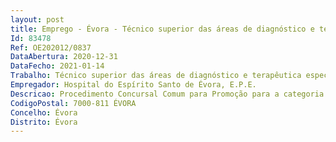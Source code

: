 ```yaml
--- 
layout: post
title: Emprego - Évora - Técnico superior das áreas de diagnóstico e terapêutica especialista principal
Id: 83478
Ref: OE202012/0837
DataAbertura: 2020-12-31
DataFecho: 2021-01-14
Trabalho: Técnico superior das áreas de diagnóstico e terapêutica especialista principal
Empregador: Hospital do Espírito Santo de Évora, E.P.E.
Descricao: Procedimento Concursal Comum para Promoção para a categoria de técnico superior de diagnóstico e terapêutica especialista principal
CodigoPostal: 7000-811 ÉVORA
Concelho: Évora
Distrito: Évora
--- 
```

